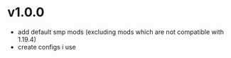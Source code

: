 # v1.0.0
- add default smp mods (excluding mods which are not compatible with 1.19.4)
- create configs i use
